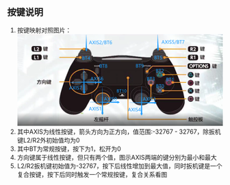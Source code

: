 ## 按键说明

1. 按键映射对照图片：![手柄](./ps4_key_map.png "keymap") 
2. 其中AXIS为线性按键，箭头方向为正方向，值范围:-32767 - 32767，除扳机键L2/R2外初始值均为0  
3. 其中BT为常规按键，按下为1，松开为0
4. 方向键属于线性按键，但只有两个值，图示AXIS两端的键分别为最小和最大
5. L2/R2扳机键初始值为-32767，按下后线性增加到最大值，同时扳机键是一个复合按键，按下后同时触发一个常规按键，复合关系看图

